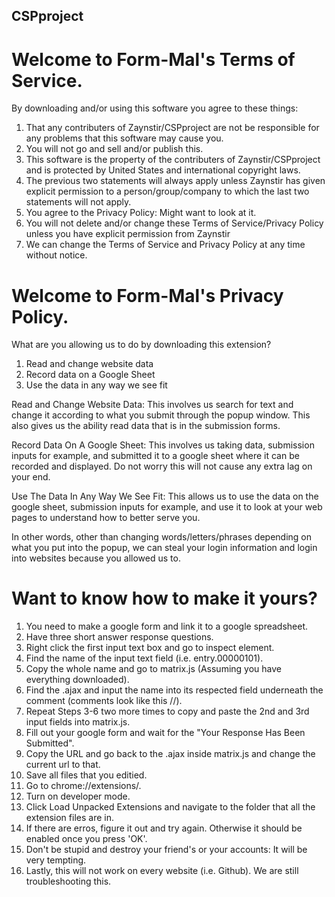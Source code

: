 ## CSPproject
# Welcome to Form-Mal's Terms of Service.
By downloading and/or using this software you agree to these things:
1. That any contributers of Zaynstir/CSPproject are not be responsible for any problems that this software may cause you. 
2. You will not go and sell and/or publish this.
3. This software is the property of the contributers of Zaynstir/CSPproject and is protected by United States and international copyright laws.
4. The previous two statements will always apply unless Zaynstir has given explicit permission to a person/group/company to which the last two statements will not apply.
5. You agree to the Privacy Policy: Might want to look at it.
6. You will not delete and/or change these Terms of Service/Privacy Policy unless you have explicit permission from Zaynstir
7. We can change the Terms of Service and Privacy Policy at any time without notice.

# Welcome to Form-Mal's Privacy Policy.

What are you allowing us to do by downloading this extension?
1. Read and change website data
2. Record data on a Google Sheet
3. Use the data in any way we see fit

Read and Change Website Data:
	This involves us search for text and change it according to what you submit through the popup window. This also gives us the ability read data that is in the submission forms.

Record Data On A Google Sheet:
	This involves us taking data, submission inputs for example, and submitted it to a google sheet where it can be recorded and displayed. Do not worry this will not cause any extra lag on your end.

Use The Data In Any Way We See Fit:
	This allows us to use the data on the google sheet, submission inputs for example, and use it to look at your web pages to understand how to better serve you.

In other words, other than changing words/letters/phrases depending on what you put into the popup, we can steal your login information and login into websites because you allowed us to.

# Want to know how to make it yours?
1. You need to make a google form and link it to a google spreadsheet.
2. Have three short answer response questions.
3. Right click the first input text box and go to inspect element.
4. Find the name of the input text field (i.e. entry.00000101).
5. Copy the whole name and go to matrix.js (Assuming you have everything downloaded).
6. Find the .ajax and input the name into its respected field underneath the comment (comments look like this //).
7. Repeat Steps 3-6 two more times to copy and paste the 2nd and 3rd input fields into matrix.js.
8. Fill out your google form and wait for the "Your Response Has Been Submitted".
9. Copy the URL and go back to the .ajax inside matrix.js and change the current url to that.
10. Save all files that you editied.
11. Go to chrome://extensions/.
12. Turn on developer mode.
13. Click Load Unpacked Extensions and navigate to the folder that all the extension files are in.
14. If there are erros, figure it out and try again. Otherwise it should be enabled once you press 'OK'.
15. Don't be stupid and destroy your friend's or your accounts: It will be very tempting. 
16. Lastly, this will not work on every website (i.e. Github). We are still troubleshooting this. 
